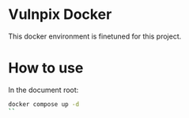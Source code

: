 Vulnpix Docker
==============

This docker environment is finetuned for this project.

# How to use

In the document root:

```bash
docker compose up -d
``